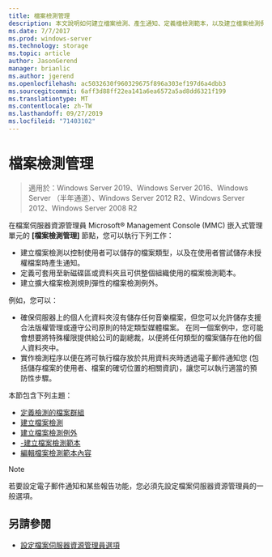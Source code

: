 ```yaml
---
title: 檔案檢測管理
description: 本文說明如何建立檔案檢測、產生通知、定義檔檢測範本，以及建立檔案檢測例外
ms.date: 7/7/2017
ms.prod: windows-server
ms.technology: storage
ms.topic: article
author: JasonGerend
manager: brianlic
ms.author: jgerend
ms.openlocfilehash: ac5032630f960329675f896a303ef197d6a4dbb3
ms.sourcegitcommit: 6aff3d88ff22ea141a6ea6572a5ad8dd6321f199
ms.translationtype: MT
ms.contentlocale: zh-TW
ms.lasthandoff: 09/27/2019
ms.locfileid: "71403102"
---
```

# <a name="file-screening-management"></a>檔案檢測管理

> 適用於：Windows Server 2019、Windows Server 2016、Windows Server （半年通道）、Windows Server 2012 R2、Windows Server 2012、Windows Server 2008 R2

在檔案伺服器資源管理員 Microsoft® Management Console (MMC) 嵌入式管理單元的 **\[檔案檢測管理\]** 節點，您可以執行下列工作：

-   建立檔案檢測以控制使用者可以儲存的檔案類型，以及在使用者嘗試儲存未授權檔案時產生通知。
-   定義可套用至新磁碟區或資料夾且可供整個組織使用的檔案檢測範本。
-   建立擴大檔案檢測規則彈性的檔案檢測例外。

例如，您可以：

-   確保伺服器上的個人化資料夾沒有儲存任何音樂檔案，但您可以允許儲存支援合法版權管理或遵守公司原則的特定類型媒體檔案。 在同一個案例中，您可能會想要將特殊權限提供給公司的副總裁，以便將任何類型的檔案儲存在他的個人資料夾中。
-   實作檢測程序以便在將可執行檔存放於共用資料夾時透過電子郵件通知您 (包括儲存檔案的使用者、檔案的確切位置的相關資訊)，讓您可以執行適當的預防性步驟。

本節包含下列主題：

-   [定義檢測的檔案群組](define-file-groups-for-screening.md)
-   [建立檔案檢測](create-file-screen.md)
-   [建立檔案檢測例外](create-file-screen-exception.md)
-   [-建立檔案檢測範本](create-file-screen-template.md)
-   [編輯檔案檢測範本內容](edit-file-screen-template-properties.md)

> [!Note]
> 若要設定電子郵件通知和某些報告功能，您必須先設定檔案伺服器資源管理員的一般選項。

## <a name="see-also"></a>另請參閱

-   [設定檔案伺服器資源管理員選項](setting-file-server-resource-manager-options.md)


